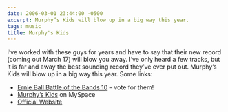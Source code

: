 ```yaml
---
date: 2006-03-01 23:44:00 -0500
excerpt: Murphy’s Kids will blow up in a big way this year.
tags: music
title: Murphy's Kids
---
```


I’ve worked with these guys for years and have to say that their new record (coming out March 17) will blow you away. I’ve only heard a few tracks, but it is far and away the best sounding record they’ve ever put out. Murphy’s Kids will blow up in a big way this year. Some links:

- [Ernie Ball Battle of the Bands 10](http://www.battleofthebands.com/murphyskids) – vote for them!
- [Murphy’s Kids](http://myspace.com/murphyskidsrva) on MySpace
- [Official Website](http://mk.initialized.org/)